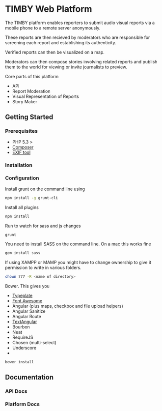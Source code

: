 # TIMBY Web Platform

The TIMBY platform enables reporters to submit audio visual reports via a mobile phone to a remote server anonymously.

These reports are then recieved by moderators who are responsible for screening each report and establishing its authenticity.

Verified reports can then be visualized on a map.

Moderators can then compose stories involving related reports and publish them to the world for viewing or invite journalists to preview.

Core parts of this platform

* API
* Report Moderation
* Visual Representation of Reports
* Story Maker


## Getting Started

### Prerequisites

  * PHP 5.3 >
  * [Composer](http://getcomposer.org)
  * [EXIF tool](http://www.sno.phy.queensu.ca/~phil/exiftool) 

### Installation

### Configuration

Install grunt on the command line using 
```bash
npm install -g grunt-cli
```
Install all plugins
```bash
npm install
```

Run to watch for sass and js changes
```bash
grunt
```
You need to install SASS on the command line. On a mac this works fine
```bash
gem install sass
```

If using XAMPP or MAMP you might have to change ownership to give it permission to write in various folders.
```bash
chown 777 -R <name of directory>
```

Bower. This gives you
- [Typeplate](https://github.com/typeplate/typeplate.github.io)
- [Font Awesome](http://fortawesome.github.io/Font-Awesome/icons/)
- Angular (plus maps, checkbox and file upload helpers)
- Angular Sanitize
- Angular Route
- [TextAngular](https://github.com/fraywing/textAngular)
- Bourbon
- Neat
- RequireJS
- Chosen (multi-select)
- Underscore
- 

```
bower install
```



## Documentation

### API Docs

### Platform Docs

